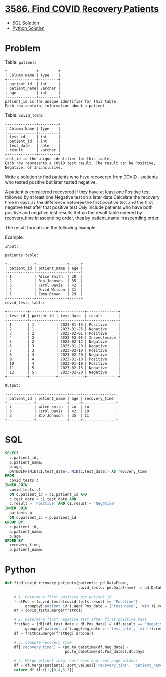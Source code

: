 # [3586. Find COVID Recovery Patients](https://leetcode.com/problems/find-covid-recovery-patients/)

* [SQL Solution](https://leetcode.com/problems/find-covid-recovery-patients/solutions/7174031/using-self-join-by-atamalu123-km52/)
* [Python Solution](https://leetcode.com/problems/find-covid-recovery-patients/solutions/7174037/pandas-solution-by-atamalu123-6ppb/)

# Problem

Table: `patients`

```
+-------------+---------+
| Column Name | Type    |
+-------------+---------+
| patient_id  | int     |
| patient_name| varchar |
| age         | int     |
+-------------+---------+
patient_id is the unique identifier for this table.
Each row contains information about a patient.
```

Table: `covid_tests`

```
+-------------+---------+
| Column Name | Type    |
+-------------+---------+
| test_id     | int     |
| patient_id  | int     |
| test_date   | date    |
| result      | varchar |
+-------------+---------+
test_id is the unique identifier for this table.
Each row represents a COVID test result. The result can be Positive, Negative, or Inconclusive.
```

Write a solution to find patients who have recovered from COVID - patients who tested positive but later tested negative.

A patient is considered recovered if they have at least one Positive test followed by at least one Negative test on a later date
Calculate the recovery time in days as the difference between the first positive test and the first negative test after that positive test
Only include patients who have both positive and negative test results
Return the result table ordered by recovery_time in ascending order, then by patient_name in ascending order.

The result format is in the following example.

 

Example:

```
Input:

patients table:

+------------+--------------+-----+
| patient_id | patient_name | age |
+------------+--------------+-----+
| 1          | Alice Smith  | 28  |
| 2          | Bob Johnson  | 35  |
| 3          | Carol Davis  | 42  |
| 4          | David Wilson | 31  |
| 5          | Emma Brown   | 29  |
+------------+--------------+-----+
covid_tests table:

+---------+------------+------------+--------------+
| test_id | patient_id | test_date  | result       |
+---------+------------+------------+--------------+
| 1       | 1          | 2023-01-15 | Positive     |
| 2       | 1          | 2023-01-25 | Negative     |
| 3       | 2          | 2023-02-01 | Positive     |
| 4       | 2          | 2023-02-05 | Inconclusive |
| 5       | 2          | 2023-02-12 | Negative     |
| 6       | 3          | 2023-01-20 | Negative     |
| 7       | 3          | 2023-02-10 | Positive     |
| 8       | 3          | 2023-02-20 | Negative     |
| 9       | 4          | 2023-01-10 | Positive     |
| 10      | 4          | 2023-01-18 | Positive     |
| 11      | 5          | 2023-02-15 | Negative     |
| 12      | 5          | 2023-02-20 | Negative     |
+---------+------------+------------+--------------+
```

```
Output:

+------------+--------------+-----+---------------+
| patient_id | patient_name | age | recovery_time |
+------------+--------------+-----+---------------+
| 1          | Alice Smith  | 28  | 10            |
| 3          | Carol Davis  | 42  | 10            |
| 2          | Bob Johnson  | 35  | 11            |
+------------+--------------+-----+---------------+
```

# SQL

```sql
SELECT 
  c.patient_id, 
  p.patient_name, 
  p.age, 
  DATEDIFF(MIN(c1.test_date), MIN(c.test_date)) AS recovery_time
FROM 
  covid_tests c
INNER JOIN 
  covid_tests c1 
  ON c.patient_id = c1.patient_id AND 
  c.test_date < c1.test_date AND 
  c.result = 'Positive' AND c1.result = 'Negative'
INNER JOIN 
  patients p 
  ON c.patient_id = p.patient_id
GROUP BY 
  c.patient_id, 
  p.patient_name, 
  p.age
ORDER BY 
  recovery_time, 
  p.patient_name;
```

# Python

```python
def find_covid_recovery_patients(patients: pd.DataFrame, 
                                 covid_tests: pd.DataFrame) -> pd.DataFrame:
  
    # 1. Determine first positive per patient_id
    frstPos = (covid_tests[covid_tests.result == 'Positive']
        .groupby('patient_id').agg( Pos_date = ('test_date', 'min')).reset_index())
    df = covid_tests.merge(frstPos)

    # 2. Determine first negative test after first positive test
    frstNeg = (df[(df.test_date > df.Pos_date) & (df.result == 'Negative')]
        .groupby('patient_id').agg(Neg_date = ('test_date', 'min')).reset_index())
    df = frstPos.merge(frstNeg).dropna()

    # 3. Compute recovery time
    df['recovery_time'] = (pd.to_datetime(df.Neg_date) -
                           pd.to_datetime(df.Pos_date)).dt.days

    # 4. Merge patient info, sort rows and rearrange columns
    df = df.merge(patients).sort_values(['recovery_time', 'patient_name'])
    return df.iloc[:,[0,4,5,3]]
```
